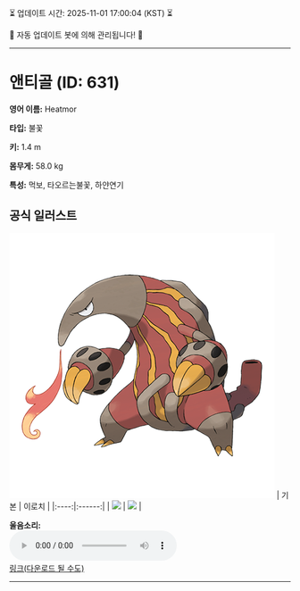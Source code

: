 
⏳ 업데이트 시간: 2025-11-01 17:00:04 (KST) ⏳

🤖 자동 업데이트 봇에 의해 관리됩니다! 🤖

---

# 앤티골 (ID: 631)
**영어 이름:** Heatmor

**타입:** 불꽃

**키:** 1.4 m

**몸무게:** 58.0 kg

**특성:** 먹보, 타오르는불꽃, 하얀연기

## 공식 일러스트
![](https://raw.githubusercontent.com/PokeAPI/sprites/master/sprites/pokemon/other/official-artwork/631.png)
| 기본 | 이로치 |
|:----:|:------:|
| <img src="http://play.pokemonshowdown.com/sprites/ani/heatmor.gif" width="200"> | <img src="http://play.pokemonshowdown.com/sprites/ani-shiny/heatmor.gif" width="200"> |

**울음소리:**<br><audio controls src="https://raw.githubusercontent.com/PokeAPI/cries/main/cries/pokemon/latest/631.ogg"></audio><br> [링크(다운로드 될 수도)](https://raw.githubusercontent.com/PokeAPI/cries/main/cries/pokemon/latest/631.ogg)


---

